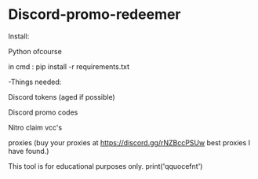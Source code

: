 # Discord-promo-redeemer
Install:

Python ofcourse

in cmd : pip install -r requirements.txt


-Things needed:

Discord tokens (aged if possible)

Discord promo codes

Nitro claim vcc's

proxies (buy your proxies at https://discord.gg/rNZBccPSUw best proxies I have found.)

This tool is for educational purposes only.
print('qquocefnt')